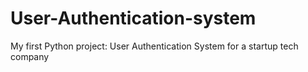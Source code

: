 # User-Authentication-system
My first Python project: User Authentication System for a startup tech company
